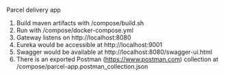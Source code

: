 Parcel delivery app

1. Build maven artifacts with /compose/build.sh
2. Run with /compose/docker-compose.yml
3. Gateway listens on http://localhost:8080
4. Eureka would be accessible at http://localhost:9001
5. Swagger would be available at http://localhost:8080/swagger-ui.html
6. There is an exported Postman (https://www.postman.com) collection 
   at /compose/parcel-app.postman_collection.json